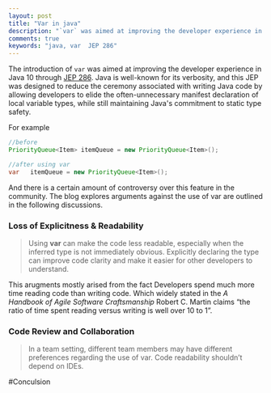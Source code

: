 ```yaml
---
layout: post
title: "Var in java"
description: "`var` was aimed at improving the developer experience in Java 10, this blog explores the arguments aganist it"
comments: true
keywords: "java, var  JEP 286"
---
```



The introduction of `var` was aimed at improving the developer experience in Java 10 through [JEP 286](https://openjdk.org/jeps/286). Java is well-known for its verbosity, and this JEP was designed to reduce the ceremony associated with writing Java code by allowing developers to elide the often-unnecessary manifest declaration of local variable types, while still maintaining Java's commitment to static type safety.

For example 

```java 
//before
PriorityQueue<Item> itemQueue = new PriorityQueue<Item>();

//after using var 
var   itemQueue = new PriorityQueue<Item>();

```

And there is a certain amount of controversy over this feature in the community. The blog explores arguments against the use of var are outlined in the following discussions.

 ### Loss of Explicitness  & Readability

>Using **var** can make the code less readable, especially when the inferred type is not immediately obvious. Explicitly declaring the type can improve code clarity and make it easier for other developers to understand.

This arugments mostly arised from the fact Developers spend much more time reading code than writing code. Which widely stated in the  *A Handbook of Agile Software Craftsmanship* Robert C. Martin claims “the ratio of time spent reading versus writing is well over 10 to 1”.



### Code Review and Collaboration

>In a team setting, different team members may have different preferences regarding the use of var.
>Code readability shouldn’t depend on IDEs.
>
#Conculsion